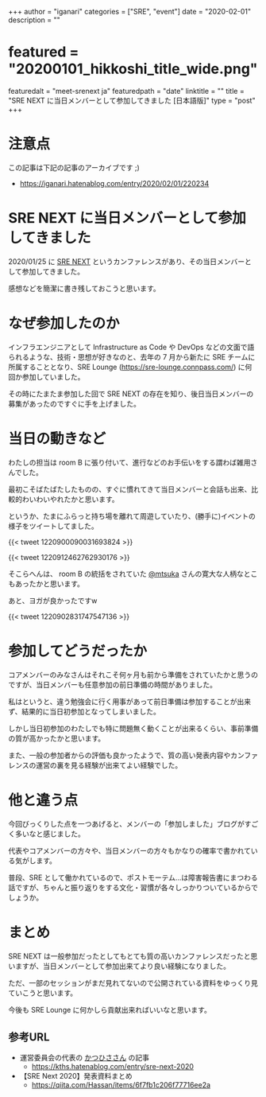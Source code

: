 +++
author = "iganari"
categories = ["SRE", "event"]
date = "2020-02-01"
description = ""
# featured = "20200101_hikkoshi_title_wide.png"
featuredalt = "meet-srenext ja"
featuredpath = "date"
linktitle = ""
title = "SRE NEXT に当日メンバーとして参加してきました [日本語版]"
type = "post"
+++

# 注意点

この記事は下記の記事のアーカイブです ;)

+ https://iganari.hatenablog.com/entry/2020/02/01/220234

# SRE NEXT に当日メンバーとして参加してきました

2020/01/25 に [SRE NEXT](https://sre-next.dev/) というカンファレンスがあり、その当日メンバーとして参加してきました。

感想などを簡潔に書き残しておこうと思います。

# なぜ参加したのか

インフラエンジニアとして Infrastructure as Code や DevOps などの文面で語られるような、技術・思想が好きなのと、去年の 7 月から新たに SRE チームに所属することとなり、SRE Lounge (https://sre-lounge.connpass.com/) に何回か参加していました。

その時にたまたま参加した回で SRE NEXT の存在を知り、後日当日メンバーの募集があったのですぐに手を上げました。

# 当日の動きなど

わたしの担当は room B に張り付いて、進行などのお手伝いをする謂わば雑用さんでした。

最初こそばたばたしたものの、すぐに慣れてきて当日メンバーと会話も出来、比較的わいわいやれたかと思います。

というか、たまにふらっと持ち場を離れて周遊していたり、(勝手に)イベントの様子をツイートしてました。

{{< tweet 1220900090031693824 >}}

{{< tweet 1220912462762930176 >}}

そこらへんは、 room B の統括をされていた [@mtsuka](https://twitter.com/mtsuka) さんの寛大な人柄なとこもあったかと思います。

あと、ヨガが良かったですw

{{< tweet 1220902831747547136 >}}

# 参加してどうだったか

コアメンバーのみなさんはそれこそ何ヶ月も前から準備をされていたかと思うのですが、当日メンバーも任意参加の前日準備の時間がありました。

私はというと、違う勉強会に行く用事があって前日準備は参加することが出来ず、結果的に当日初参加となってしまいました。

しかし当日初参加のわたしでも特に問題無く動くことが出来るくらい、事前準備の質が高かったかと思います。

また、一般の参加者からの評価も良かったようで、質の高い発表内容やカンファレンスの運営の裏を見る経験が出来てよい経験でした。

# 他と違う点

今回びっくりした点を一つあげると、メンバーの「参加しました」ブログがすごく多いなと感じました。

代表やコアメンバーの方々や、当日メンバーの方々もかなりの確率で書かれている気がします。

普段、SRE として働かれているので、ポストモーテム…は障害報告書にまつわる話ですが、ちゃんと振り返りをする文化・習慣が各々しっかりついているからでしょうか。

# まとめ

SRE NEXT は一般参加だったとしてもとても質の高いカンファレンスだったと思いますが、当日メンバーとして参加出来てより良い経験になりました。

ただ、一部のセッションがまだ見れてないので公開されている資料をゆっくり見ていこうと思います。

今後も SRE Lounge に何かしら貢献出来ればいいなと思います。

## 参考URL

+ 運営委員会の代表の [かつひささん](@katsuhisa__) の記事
  + https://kths.hatenablog.com/entry/sre-next-2020
+ 【SRE Next 2020】発表資料まとめ
  + https://qiita.com/Hassan/items/6f7fb1c206f77716ee2a
